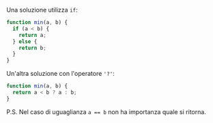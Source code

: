 Una soluzione utilizza `if`:

```js
function min(a, b) {
  if (a < b) {
    return a;
  } else {
    return b;
  }
}
```

Un'altra soluzione con l'operatore `'?'`:

```js
function min(a, b) {
  return a < b ? a : b;
}
```

P.S. Nel caso di uguaglianza `a == b` non ha importanza quale si ritorna.